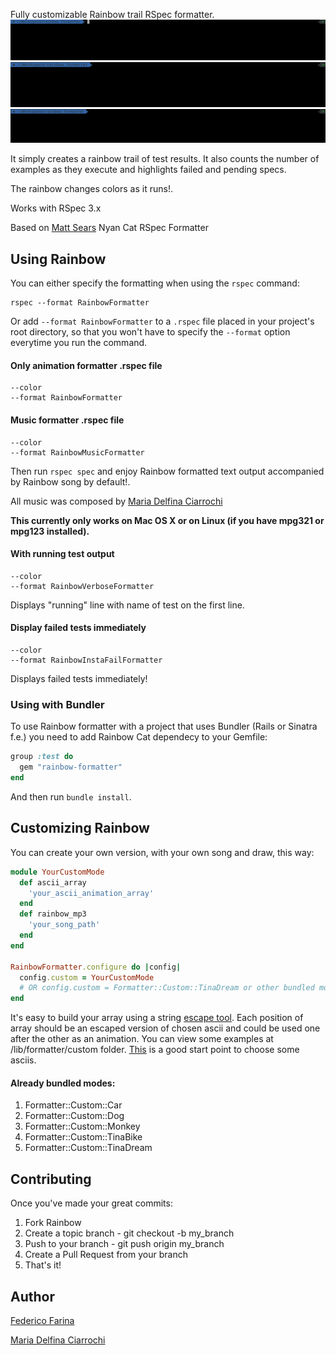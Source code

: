 Fully customizable Rainbow trail RSpec formatter.
![](data/tina_bike.gif)
![](data/tina_dream.gif)
![](data/car.gif)

It simply creates a rainbow trail of test results. It also counts the number of examples as they execute and highlights failed and pending specs.

The rainbow changes colors as it runs!.

Works with RSpec 3.x

Based on [Matt Sears](https://github.com/mattsears/nyan-cat-formatter) Nyan Cat RSpec Formatter

Using  Rainbow
---------------

You can either specify the formatting when using the `rspec` command:

    rspec --format RainbowFormatter

Or add `--format RainbowFormatter` to a `.rspec` file placed in your project's root directory,
so that you won't have to specify the `--format` option everytime you run the command.

#### Only animation formatter .rspec file
```
--color
--format RainbowFormatter
```

#### Music formatter .rspec file
```
--color
--format RainbowMusicFormatter
```

Then run `rspec spec` and enjoy Rainbow formatted text output accompanied by Rainbow song by default!.

All music was composed by [Maria Delfina Ciarrochi](https://soundcloud.com/mariadelfinaciarrochi)

**This currently only works on Mac OS X or on Linux (if you have mpg321 or mpg123 installed).**

#### With running test output
```
--color
--format RainbowVerboseFormatter
```

Displays "running" line with name of test on the first line.


#### Display failed tests immediately
```
--color
--format RainbowInstaFailFormatter
```

Displays failed tests immediately!


### Using with Bundler

To use Rainbow formatter with a project that uses Bundler (Rails or Sinatra f.e.) you need to add Rainbow Cat dependecy to your Gemfile:

```ruby
group :test do
  gem "rainbow-formatter"
end
```

And then run `bundle install`.

Customizing Rainbow
---------------------------------
You can create your own version, with your own song and draw, this way:

```ruby
module YourCustomMode
  def ascii_array
    'your_ascii_animation_array'
  end
  def rainbow_mp3
    'your_song_path'
  end
end

RainbowFormatter.configure do |config|
  config.custom = YourCustomMode
  # OR config.custom = Formatter::Custom::TinaDream or other bundled mode
end
```

It's easy to build your array using a string [escape tool](https://www.freeformatter.com/java-dotnet-escape.html#ad-output). Each position of array should be an escaped version of chosen ascii and could be used one after the other as an animation. You can view some examples at /lib/formatter/custom folder. [This](https://www.asciiart.eu) is a good start point to choose some asciis.

#### Already bundled modes:

1. Formatter::Custom::Car
2. Formatter::Custom::Dog
3. Formatter::Custom::Monkey
4. Formatter::Custom::TinaBike
5. Formatter::Custom::TinaDream

Contributing
----------

Once you've made your great commits:

1. Fork Rainbow
2. Create a topic branch - git checkout -b my_branch
3. Push to your branch - git push origin my_branch
4. Create a Pull Request from your branch
5. That's it!

Author
----------
[Federico Farina](https://github.com/fedefa)

[Maria Delfina Ciarrochi](https://soundcloud.com/mariadelfinaciarrochi)
